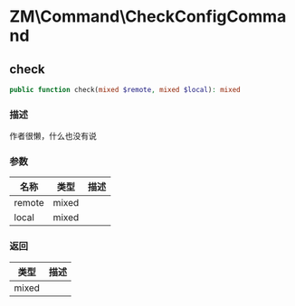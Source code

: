 # ZM\Command\CheckConfigCommand

## check

```php
public function check(mixed $remote, mixed $local): mixed
```

### 描述

作者很懒，什么也没有说

### 参数

| 名称 | 类型 | 描述 |
| -------- | ---- | ----------- |
| remote | mixed |  |
| local | mixed |  |

### 返回

| 类型 | 描述 |
| ---- | ----------- |
| mixed |  |
